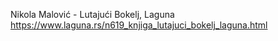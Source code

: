 
Nikola Malović - Lutajući Bokelj, Laguna
https://www.laguna.rs/n619_knjiga_lutajuci_bokelj_laguna.html
